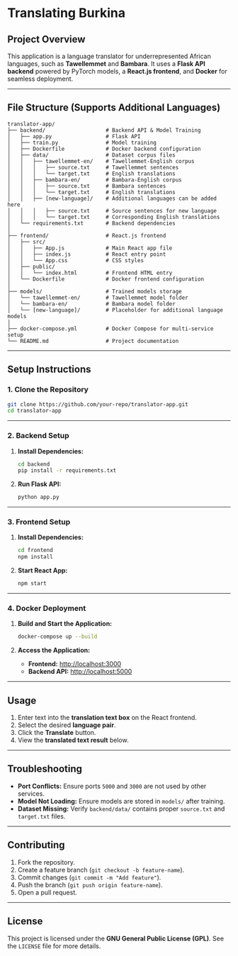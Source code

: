 # Translating Burkina

## Project Overview
This application is a language translator for underrepresented African languages, such as **Tawellemmet** and **Bambara**. It uses a **Flask API backend** powered by PyTorch models, a **React.js frontend**, and **Docker** for seamless deployment.

---

## File Structure (Supports Additional Languages)
```
translator-app/
├── backend/                   # Backend API & Model Training
│   ├── app.py                 # Flask API
│   ├── train.py               # Model training
│   ├── Dockerfile             # Docker backend configuration
│   ├── data/                  # Dataset corpus files
│   │   ├── tawellemmet-en/    # Tawellemmet-English corpus
│   │   │   ├── source.txt     # Tawellemmet sentences
│   │   │   └── target.txt     # English translations
│   │   ├── bambara-en/        # Bambara-English corpus
│   │   │   ├── source.txt     # Bambara sentences
│   │   │   └── target.txt     # English translations
│   │   ├── [new-language]/    # Additional languages can be added here
│   │   │   ├── source.txt     # Source sentences for new language
│   │   │   └── target.txt     # Corresponding English translations
│   └── requirements.txt       # Backend dependencies
│
├── frontend/                  # React.js frontend
│   ├── src/                
│   │   ├── App.js             # Main React app file
│   │   ├── index.js           # React entry point
│   │   └── App.css            # CSS styles
│   ├── public/
│   │   └── index.html         # Frontend HTML entry
│   └── Dockerfile             # Docker frontend configuration
│
├── models/                    # Trained models storage
│   └── tawellemmet-en/        # Tawellemmet model folder
│   └── bambara-en/            # Bambara model folder
│   └── [new-language]/        # Placeholder for additional language models
│
├── docker-compose.yml         # Docker Compose for multi-service setup
└── README.md                  # Project documentation
```

---

## Setup Instructions

### **1. Clone the Repository**
```bash
git clone https://github.com/your-repo/translator-app.git
cd translator-app
```

---

### **2. Backend Setup**
1. **Install Dependencies:**
   ```bash
   cd backend
   pip install -r requirements.txt
   ```

2. **Run Flask API:**
   ```bash
   python app.py
   ```

---

### **3. Frontend Setup**
1. **Install Dependencies:**
   ```bash
   cd frontend
   npm install
   ```

2. **Start React App:**
   ```bash
   npm start
   ```

---

### **4. Docker Deployment**
1. **Build and Start the Application:**
   ```bash
   docker-compose up --build
   ```

2. **Access the Application:**
   - **Frontend:** [http://localhost:3000](http://localhost:3000)
   - **Backend API:** [http://localhost:5000](http://localhost:5000)

---

## Usage
1. Enter text into the **translation text box** on the React frontend.
2. Select the desired **language pair**.
3. Click the **Translate** button.
4. View the **translated text result** below.

---

## Troubleshooting
- **Port Conflicts:** Ensure ports `5000` and `3000` are not used by other services.
- **Model Not Loading:** Ensure models are stored in `models/` after training.
- **Dataset Missing:** Verify `backend/data/` contains proper `source.txt` and `target.txt` files.

---

## Contributing
1. Fork the repository.
2. Create a feature branch (`git checkout -b feature-name`).
3. Commit changes (`git commit -m "Add feature"`).
4. Push the branch (`git push origin feature-name`).
5. Open a pull request.

---

## License
This project is licensed under the **GNU General Public License (GPL)**. See the `LICENSE` file for more details.
